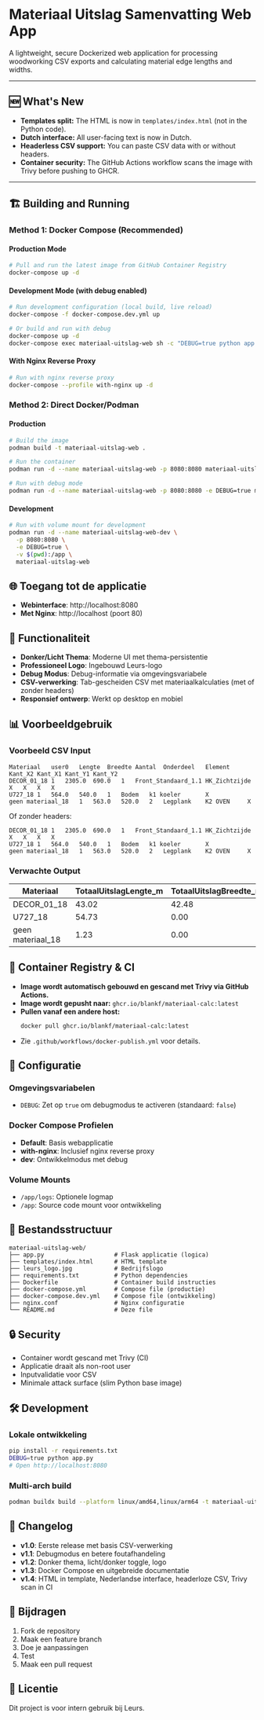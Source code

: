 # Materiaal Uitslag Samenvatting Web App

A lightweight, secure Dockerized web application for processing woodworking CSV exports and calculating material edge lengths and widths.

---

## 🆕 What's New

- **Templates split:** The HTML is now in `templates/index.html` (not in the Python code).
- **Dutch interface:** All user-facing text is now in Dutch.
- **Headerless CSV support:** You can paste CSV data with or without headers.
- **Container security:** The GitHub Actions workflow scans the image with Trivy before pushing to GHCR.

---

## 🏗️ **Building and Running**

### Method 1: Docker Compose (Recommended)

#### Production Mode
```bash
# Pull and run the latest image from GitHub Container Registry
docker-compose up -d
```

#### Development Mode (with debug enabled)
```bash
# Run development configuration (local build, live reload)
docker-compose -f docker-compose.dev.yml up

# Or build and run with debug
docker-compose up -d
docker-compose exec materiaal-uitslag-web sh -c "DEBUG=true python app.py"
```

#### With Nginx Reverse Proxy
```bash
# Run with nginx reverse proxy
docker-compose --profile with-nginx up -d
```

### Method 2: Direct Docker/Podman

#### Production
```bash
# Build the image
podman build -t materiaal-uitslag-web .

# Run the container
podman run -d --name materiaal-uitslag-web -p 8080:8080 materiaal-uitslag-web

# Run with debug mode
podman run -d --name materiaal-uitslag-web -p 8080:8080 -e DEBUG=true materiaal-uitslag-web
```

#### Development
```bash
# Run with volume mount for development
podman run -d --name materiaal-uitslag-web-dev \
  -p 8080:8080 \
  -e DEBUG=true \
  -v $(pwd):/app \
  materiaal-uitslag-web
```

## 🌐 **Toegang tot de applicatie**

- **Webinterface**: http://localhost:8080
- **Met Nginx**: http://localhost (poort 80)

## 🎨 **Functionaliteit**

- **Donker/Licht Thema**: Moderne UI met thema-persistentie
- **Professioneel Logo**: Ingebouwd Leurs-logo
- **Debug Modus**: Debug-informatie via omgevingsvariabele
- **CSV-verwerking**: Tab-gescheiden CSV met materiaalkalculaties (met of zonder headers)
- **Responsief ontwerp**: Werkt op desktop en mobiel

## 📊 **Voorbeeldgebruik**

### Voorbeeld CSV Input
```
Materiaal	user0	Lengte	Breedte	Aantal	Onderdeel	Element	Kant_X2	Kant_X1	Kant_Y1	Kant_Y2
DECOR_01_18	1	2305.0	690.0	1	Front_Standaard_1.1	HK_Zichtzijde	X	X	X	X
U727_18	1	564.0	540.0	1	Bodem	k1 koeler		X
geen materiaal_18	1	563.0	520.0	2	Legplank	K2 OVEN		X
```

Of zonder headers:
```
DECOR_01_18	1	2305.0	690.0	1	Front_Standaard_1.1	HK_Zichtzijde	X	X	X	X
U727_18	1	564.0	540.0	1	Bodem	k1 koeler		X
geen materiaal_18	1	563.0	520.0	2	Legplank	K2 OVEN		X
```

### Verwachte Output
| Materiaal | TotaalUitslagLengte_m | TotaalUitslagBreedte_m | TotaalUitslagOpgeteld_m |
|-----------|----------------------|------------------------|-------------------------|
| DECOR_01_18 | 43.02 | 42.48 | 85.50 |
| U727_18 | 54.73 | 0.00 | 54.73 |
| geen materiaal_18 | 1.23 | 0.00 | 1.23 |

## 🚀 **Container Registry & CI**

- **Image wordt automatisch gebouwd en gescand met Trivy via GitHub Actions.**
- **Image wordt gepusht naar:** `ghcr.io/blankf/materiaal-calc:latest`
- **Pullen vanaf een andere host:**
  ```bash
  docker pull ghcr.io/blankf/materiaal-calc:latest
  ```
- Zie `.github/workflows/docker-publish.yml` voor details.

## 🔧 **Configuratie**

### Omgevingsvariabelen
- `DEBUG`: Zet op `true` om debugmodus te activeren (standaard: `false`)

### Docker Compose Profielen
- **Default**: Basis webapplicatie
- **with-nginx**: Inclusief nginx reverse proxy
- **dev**: Ontwikkelmodus met debug

### Volume Mounts
- `/app/logs`: Optionele logmap
- `/app`: Source code mount voor ontwikkeling

## 📁 **Bestandsstructuur**
```
materiaal-uitslag-web/
├── app.py                    # Flask applicatie (logica)
├── templates/index.html      # HTML template
├── leurs_logo.jpg            # Bedrijfslogo
├── requirements.txt          # Python dependencies
├── Dockerfile                # Container build instructies
├── docker-compose.yml        # Compose file (productie)
├── docker-compose.dev.yml    # Compose file (ontwikkeling)
├── nginx.conf                # Nginx configuratie
└── README.md                 # Deze file
```

## 🔒 **Security**

- Container wordt gescand met Trivy (CI)
- Applicatie draait als non-root user
- Inputvalidatie voor CSV
- Minimale attack surface (slim Python base image)

## 🛠️ **Development**

### Lokale ontwikkeling
```bash
pip install -r requirements.txt
DEBUG=true python app.py
# Open http://localhost:8080
```

### Multi-arch build
```bash
podman buildx build --platform linux/amd64,linux/arm64 -t materiaal-uitslag-web .
```

## 📝 **Changelog**

- **v1.0**: Eerste release met basis CSV-verwerking
- **v1.1**: Debugmodus en betere foutafhandeling
- **v1.2**: Donker thema, licht/donker toggle, logo
- **v1.3**: Docker Compose en uitgebreide documentatie
- **v1.4**: HTML in template, Nederlandse interface, headerloze CSV, Trivy scan in CI

## 🤝 **Bijdragen**

1. Fork de repository
2. Maak een feature branch
3. Doe je aanpassingen
4. Test
5. Maak een pull request

## 📄 **Licentie**

Dit project is voor intern gebruik bij Leurs.
